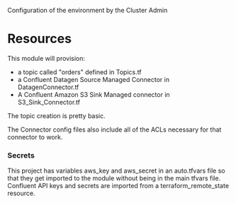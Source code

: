 Configuration of the environment by the Cluster Admin

# Resources
This module will provision:
- a topic called "orders" defined in  Topics.tf
- a Confluent Datagen Source Managed Connector in DatagenConnector.tf
- A Confluent Amazon S3 Sink Managed connector in S3_Sink_Connector.tf

The topic creation is pretty basic.

The Connector config files also include all of the ACLs necessary for that connector to work.

### Secrets
This project has variables aws_key and aws_secret in an auto.tfvars file so that they get imported to the module without being in the main tfvars file. Confluent API keys and secrets are imported from a terraform_remote_state resource.

